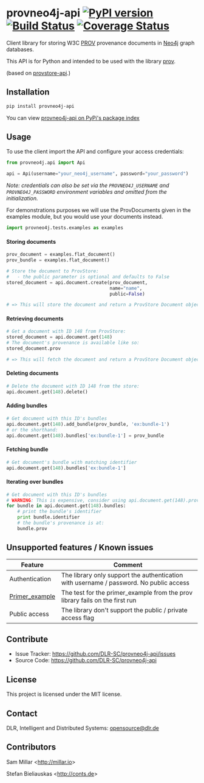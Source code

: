 provneo4j-api [![PyPI version](https://badge.fury.io/py/provneo4j-api.svg)](http://badge.fury.io/py/provneo4j-api) [![Build Status](https://travis-ci.org/DLR-SC/provneo4j-api.svg?branch=master)](https://travis-ci.org/DLR-SC/provneo4j-api) [![Coverage Status](https://coveralls.io/repos/github/DLR-SC/provneo4j-api/badge.svg?branch=master)](https://coveralls.io/github/DLR-SC/provneo4j-api?branch=master)
=========

Client library for storing W3C [PROV](https://www.w3.org/TR/2013/NOTE-prov-overview-20130430/) provenance documents in [Neo4j](https://neo4j.com/) graph databases.

This API is for Python and intended to be used with the library [prov](https://github.com/trungdong/prov).

(based on [provstore-api](https://github.com/millar/provstore-api).)

## Installation
```bash
pip install provneo4j-api
```

You can view [provneo4j-api on PyPi's package index](https://pypi.python.org/pypi/provneo4j-api/)
## Usage

To use the client import the API and configure your access credentials:

```python
from provneo4j.api import Api

api = Api(username="your_neo4j_username", password="your_password")
```

*Note: credentials can also be set via the `PROVNEO4J_USERNAME` and `PROVNEO4J_PASSWORD` environment variables and omitted from the initialization.*

For demonstrations purposes we will use the ProvDocuments given in the examples
module, but you would use your documents instead.
```python
import provneo4j.tests.examples as examples
```

#### Storing documents

```python
prov_document = examples.flat_document()
prov_bundle = examples.flat_document()

# Store the document to ProvStore:
#   - the public parameter is optional and defaults to False
stored_document = api.document.create(prov_document,
                                      name="name",
                                      public=False)

# => This will store the document and return a ProvStore Document object
```

#### Retrieving documents

```python
# Get a document with ID 148 from ProvStore:
stored_document = api.document.get(148)
# The document's provenance is available like so:
stored_document.prov

# => This will fetch the document and return a ProvStore Document object
```

#### Deleting documents

```python
# Delete the document with ID 148 from the store:
api.document.get(148).delete()
```

#### Adding bundles

```python
# Get document with this ID's bundles
api.document.get(148).add_bundle(prov_bundle, 'ex:bundle-1')
# or the shorthand:
api.document.get(148).bundles['ex:bundle-1'] = prov_bundle
```

#### Fetching bundle

```python
# Get document's bundle with matching identifier
api.document.get(148).bundles['ex:bundle-1']
```

#### Iterating over bundles
```python
# Get document with this ID's bundles
# WARNING: This is expensive, consider using api.document.get(148).prov.bundles instead
for bundle in api.document.get(148).bundles:
    # print the bundle's identifier
    print bundle.identifier
    # the bundle's provenance is at:
    bundle.prov
```

## Unsupported features / Known issues 

|  Feature | Comment  | 
|---|---|
| Authentication | The library only support the authentication with username / password. No public access  |
| [Primer_example](https://github.com/DLR-SC/provneo4j-api/issues/2)  |  The test for the primer_example from the prov library fails on the first run |
| Public access | The library don't support the public / private access flag |


## Contribute

- Issue Tracker: https://github.com/DLR-SC/provneo4j-api/issues
- Source Code: https://github.com/DLR-SC/provneo4j-api

## License

This project is licensed under the MIT license.

## Contact

DLR, Intelligent and Distributed Systems: opensource@dlr.de

## Contributors

Sam Millar &lt;http://millar.io&gt;

Stefan Bieliauskas &lt;http://conts.de&gt;
